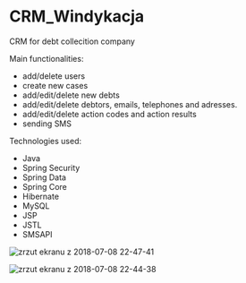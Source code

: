 # CRM_Windykacja

CRM for debt collecition company

Main functionalities:
- add/delete users
- create new cases
- add/edit/delete new debts
- add/edit/delete debtors, emails, telephones and adresses.
- add/edit/delete action codes and action results
- sending SMS


Technologies used:
- Java
- Spring Security
- Spring Data
- Spring Core 
- Hibernate
- MySQL
- JSP
- JSTL
- SMSAPI

![zrzut ekranu z 2018-07-08 22-47-41](https://user-images.githubusercontent.com/40527420/42423851-ae1b9be0-8301-11e8-8822-716c9e3c4ed3.png)

![zrzut ekranu z 2018-07-08 22-44-38](https://user-images.githubusercontent.com/40527420/42423867-0cb1c71a-8302-11e8-9d1b-f2c11be76034.png)
